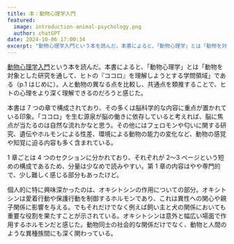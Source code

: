 ```yaml
---
title: 本：動物心理学入門
featured:
  image: introduction-animal-psychology.png
  author: chatGPT
date: 2024-10-06 17:00:34
excerpt: "動物心理学入門という本を読んだ。本書によると、「動物心理学」とは「動物を対象とした研究を通して、ヒトの『ココロ』を理解しようとする学問領域」である（p.1 はじめに）。人と動物の異なる点を比較し、共通点を類推することで、ヒトの心理をより深く理解できるのだろうと感じた。"
---
```


[動物心理学入門](https://www.yuhikaku.co.jp/books/detail/9784641174887)という本を読んだ。本書によると、「動物心理学」とは「動物を対象とした研究を通して、ヒトの『ココロ』を理解しようとする学問領域」である（p.1 はじめに）。人と動物の異なる点を比較し、共通点を類推することで、ヒトの心理をより深く理解できるのだろうと感じた。

本書は 7 つの章で構成されており、その多くは脳科学的な内容に重点が置かれている印象。「ココロ」を生む源泉が脳の働きに依存していると考えれば、脳に焦点が当たるのは自然な流れかなと思う。その他にはフェロモンや匂いに関する研究、遺伝やホルモンによる性差、環境による動物の能力の変化など、動物の感覚や知覚に迫る内容も多く含まれている。

1 章ごとは 4 つのセクションに分かれており、それぞれが 2〜3 ページという短めの構成であるため、分量は少なめで読みやすい。第 1 章の内容はやや専門的で、少し難しく感じる部分もあったけど。

個人的に特に興味深かったのは、オキシトシンの作用についての部分。オキシトシンは愛着行動や保護行動を制御するホルモンであり、これは異性への関心や親子関係に影響を与える。でもそれだけでなく例えば飼い主と犬の関係においても重要な役割を果たすことが示されている。オキシトシンは意外と幅広い場面で作用するホルモンだと感じた。動物同士の社会的な関係だけでなく、動物と人間のような異種族間にも深く関わっている。
